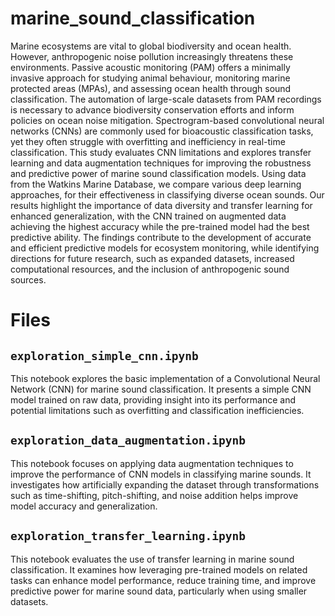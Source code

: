 # marine_sound_classification

Marine ecosystems are vital to global biodiversity and ocean health. However, anthropogenic noise pollution increasingly threatens these environments. Passive acoustic monitoring (PAM) offers a minimally invasive approach for studying animal behaviour, monitoring marine protected areas (MPAs), and assessing ocean health through sound classification. The automation of large-scale datasets from PAM recordings is necessary to advance biodiversity conservation efforts and inform policies on ocean noise mitigation. Spectrogram-based convolutional neural networks (CNNs) are commonly used for bioacoustic classification tasks, yet they often struggle with overfitting and inefficiency in real-time classification. This study evaluates CNN limitations and explores transfer learning and data augmentation techniques for improving the robustness and predictive power of marine sound classification models. Using data from the Watkins Marine Database, we compare various deep learning approaches, for their effectiveness in classifying diverse ocean sounds. Our results highlight the importance of data diversity and transfer learning for enhanced generalization, with the CNN trained on augmented data achieving the highest accuracy while the pre-trained model had the best predictive ability. The findings contribute to the development of accurate and efficient predictive models for ecosystem monitoring, while identifying directions for future research, such as expanded datasets, increased computational resources, and the inclusion of anthropogenic sound sources.

# Files

## `exploration_simple_cnn.ipynb`
This notebook explores the basic implementation of a Convolutional Neural Network (CNN) for marine sound classification. It presents a simple CNN model trained on raw data, providing insight into its performance and potential limitations such as overfitting and classification inefficiencies.

## `exploration_data_augmentation.ipynb`
This notebook focuses on applying data augmentation techniques to improve the performance of CNN models in classifying marine sounds. It investigates how artificially expanding the dataset through transformations such as time-shifting, pitch-shifting, and noise addition helps improve model accuracy and generalization.

## `exploration_transfer_learning.ipynb`
This notebook evaluates the use of transfer learning in marine sound classification. It examines how leveraging pre-trained models on related tasks can enhance model performance, reduce training time, and improve predictive power for marine sound data, particularly when using smaller datasets.